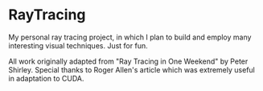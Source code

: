 # RayTracing
My personal ray tracing project, in which I plan to build and employ many interesting visual techniques. 
Just for fun.

All work originally adapted from "Ray Tracing in One Weekend" by Peter Shirley.
Special thanks to Roger Allen's article which was extremely useful in adaptation to CUDA.
